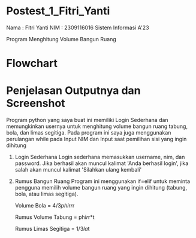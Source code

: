 # Postest_1_Fitri_Yanti

Nama : Fitri Yanti
NIM : 2309116016
Sistem Informasi A'23

Program Menghitung Volume Bangun Ruang

# Flowchart



# Penjelasan Outputnya dan Screenshot

Program python yang saya buat ini memiliki Login Sederhana dan memungkinkan usernya untuk menghitung volume bangun ruang tabung, bola, dan limas segitiga. Pada program ini saya juga menggunakan perulangan while pada Input NIM dan Input saat pemilihan sisi yang ingin dihitung

1. Login Sederhana
   Login sederhana memasukkan username, nim, dan password. Jika berhasil akan muncul kalimat 'Anda berhasil login', jika salah akan muncul kalimat 'Silahkan ulang kembali'


2. Rumus Bangun Ruang
  Program ini menggunakan if=elif untuk meminta pengguna memilih volume bangun ruang yang ingin dihitung (tabung, bola, atau limas segitiga). 

   Volume Bola
   = 4/3*phi*r*r*r


   Rumus Volume Tabung
   = phi*r*r*t

   Rumus Limas Segitiga
   = 1/3*la*t
